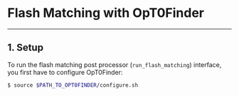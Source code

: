 # Flash Matching with OpT0Finder
-----

## 1. Setup

To run the flash matching post processor (`run_flash_matching`) interface, 
you first have to configure OpT0Finder:

```bash
$ source $PATH_TO_OPT0FINDER/configure.sh
```
